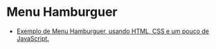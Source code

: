 # Menu Hamburguer



* <a href="https://rafasfrancah.github.io/MenuHamburguer/" target="_blank">Exemplo de Menu Hamburguer, usando HTML, CSS e um pouco de JavaScript.</a>


